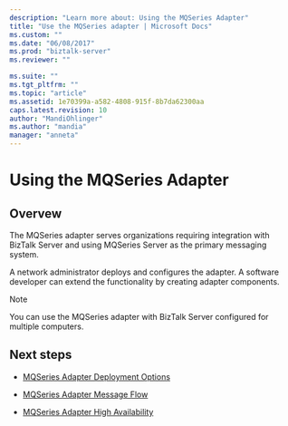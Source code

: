 ```yaml
---
description: "Learn more about: Using the MQSeries Adapter"
title: "Use the MQSeries adapter | Microsoft Docs"
ms.custom: ""
ms.date: "06/08/2017"
ms.prod: "biztalk-server"
ms.reviewer: ""

ms.suite: ""
ms.tgt_pltfrm: ""
ms.topic: "article"
ms.assetid: 1e70399a-a582-4808-915f-8b7da62300aa
caps.latest.revision: 10
author: "MandiOhlinger"
ms.author: "mandia"
manager: "anneta"
---
```

# Using the MQSeries Adapter

## Overvew
The MQSeries adapter serves organizations requiring integration with BizTalk Server and using MQSeries Server as the primary messaging system.  
  
 A network administrator deploys and configures the adapter. A software developer can extend the functionality by creating adapter components.  
  
> [!NOTE]
>  You can use the MQSeries adapter with BizTalk Server configured for multiple computers.  
  
## Next steps
  
-   [MQSeries Adapter Deployment Options](../core/mqseries-adapter-deployment-options.md)  
  
-   [MQSeries Adapter Message Flow](../core/mqseries-adapter-message-flow.md)  
  
-   [MQSeries Adapter High Availability](../core/mqseries-adapter-high-availability.md)
